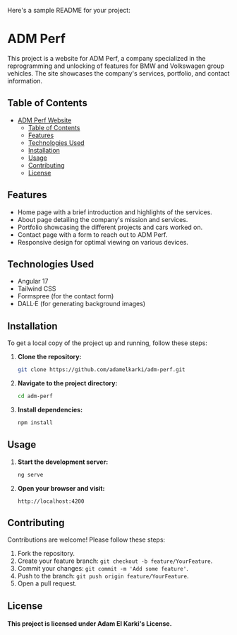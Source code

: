 Here's a sample README for your project:

# ADM Perf

This project is a website for ADM Perf, a company specialized in the reprogramming and unlocking of features for BMW and Volkswagen group vehicles. The site showcases the company's services, portfolio, and contact information.

## Table of Contents

- [ADM Perf Website](#adm-perf-website)
  - [Table of Contents](#table-of-contents)
  - [Features](#features)
  - [Technologies Used](#technologies-used)
  - [Installation](#installation)
  - [Usage](#usage)
  - [Contributing](#contributing)
  - [License](#license)

## Features

- Home page with a brief introduction and highlights of the services.
- About page detailing the company's mission and services.
- Portfolio showcasing the different projects and cars worked on.
- Contact page with a form to reach out to ADM Perf.
- Responsive design for optimal viewing on various devices.

## Technologies Used

- Angular 17
- Tailwind CSS
- Formspree (for the contact form)
- DALL·E (for generating background images)

## Installation

To get a local copy of the project up and running, follow these steps:

1. **Clone the repository:**

   ```bash
   git clone https://github.com/adamelkarki/adm-perf.git
   ```

2. **Navigate to the project directory:**

   ```bash
   cd adm-perf
   ```

3. **Install dependencies:**

   ```bash
   npm install
   ```

## Usage

1. **Start the development server:**

   ```bash
   ng serve
   ```

2. **Open your browser and visit:**

   ```plaintext
   http://localhost:4200
   ```

## Contributing

Contributions are welcome! Please follow these steps:

1. Fork the repository.
2. Create your feature branch: `git checkout -b feature/YourFeature`.
3. Commit your changes: `git commit -m 'Add some feature'`.
4. Push to the branch: `git push origin feature/YourFeature`.
5. Open a pull request.

## License

#### This project is licensed under Adam El Karki's License.
